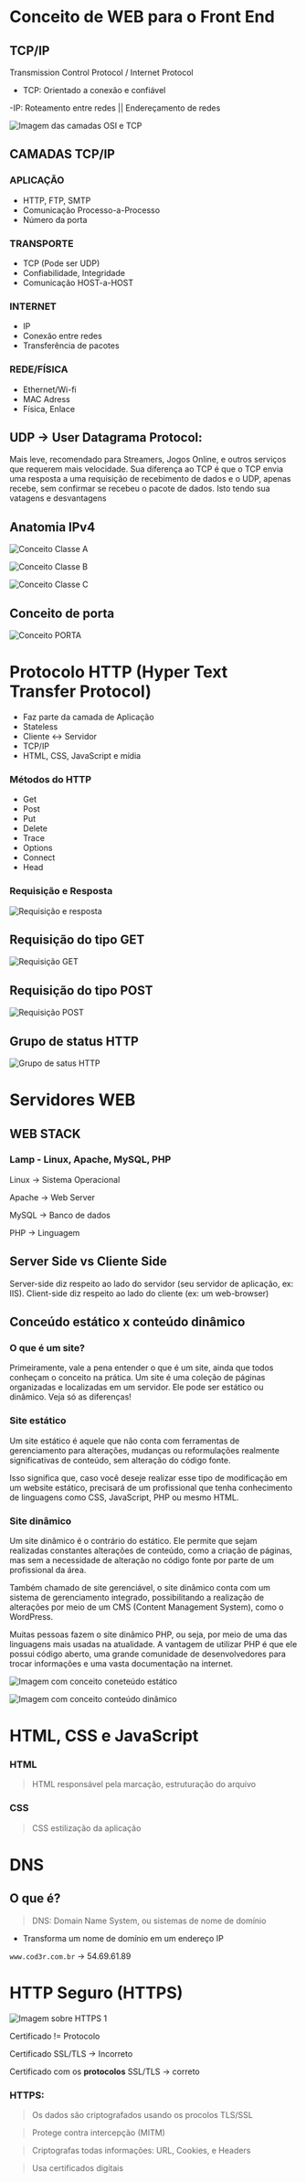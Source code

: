 # Conceito de WEB para o Front End

## TCP/IP

Transmission Control Protocol / Internet Protocol
- TCP: Orientado a conexão e confiável

-IP: Roteamento entre redes || Endereçamento de redes

![Imagem das camadas OSI e TCP](https://pplware.sapo.pt/wp-content/uploads/2019/02/TCP-720x381.jpg)

## CAMADAS TCP/IP

### APLICAÇÃO
- HTTP, FTP, SMTP
- Comunicação Processo-a-Processo
- Número da porta


### TRANSPORTE
- TCP (Pode ser UDP)
- Confiabilidade, Integridade
- Comunicação HOST-a-HOST

### INTERNET
- IP
- Conexão entre redes
- Transferência de pacotes

### REDE/FÍSICA
- Ethernet/Wi-fi
- MAC Adress
- Física, Enlace


## UDP -> User Datagrama Protocol: 
Mais leve, recomendado para Streamers, Jogos Online, e outros serviços que requerem mais velocidade. Sua diferença ao TCP é que o TCP envia uma resposta a uma requisição de recebimento de dados e o UDP, apenas recebe, sem confirmar se recebeu o pacote de dados. Isto tendo sua vatagens e desvantagens

## Anatomia IPv4

![Conceito Classe A](./1Anatomia_IPv4.png)

![Conceito Classe B](./2Anatomia_IPv4.png)

![Conceito Classe C](./3Anatomia_IPv4.png)

## Conceito de porta

![Conceito PORTA](./Conceito_de_PORTA.png)

# Protocolo HTTP (Hyper Text Transfer Protocol)
- Faz parte da camada de Aplicação
- Stateless
- Cliente <-> Servidor
- TCP/IP
- HTML, CSS, JavaScript e mídia

### Métodos do HTTP
- Get
- Post
- Put
- Delete
- Trace
- Options
- Connect
- Head

### Requisição e Resposta

![Requisição e resposta](./RequisicaoEResposta.png)

## Requisição do tipo GET

![Requisição GET](./RequisicaoGET.png)

## Requisição do tipo POST
![Requisição POST](./RequisicaoPOST.png)

## Grupo de status HTTP
![Grupo de satus HTTP](./GruposDeStatusHTTP.png)

# Servidores WEB

## WEB STACK

### Lamp - Linux, Apache, MySQL, PHP

Linux -> Sistema Operacional

Apache -> Web Server

MySQL -> Banco de dados

PHP -> Linguagem

## Server Side vs Cliente Side

Server-side diz respeito ao lado do servidor (seu servidor de aplicação, ex: IIS). Client-side diz respeito ao lado do cliente (ex: um web-browser)

## Conceúdo estático x conteúdo dinâmico

### O que é um site?
Primeiramente, vale a pena entender o que é um site, ainda que todos conheçam o conceito na prática. Um site é uma coleção de páginas organizadas e localizadas em um servidor. Ele pode ser estático ou dinâmico. Veja só as diferenças!

### Site estático

Um site estático é aquele que não conta com ferramentas de gerenciamento para alterações, mudanças ou reformulações realmente significativas de conteúdo, sem alteração do código fonte.

Isso significa que, caso você deseje realizar esse tipo de modificação em um website estático, precisará de um profissional que tenha conhecimento de linguagens como CSS, JavaScript, PHP ou mesmo HTML.

### Site dinâmico

Um site dinâmico é o contrário do estático. Ele permite que sejam realizadas constantes alterações de conteúdo, como a criação de páginas, mas sem a necessidade de alteração no código fonte por parte de um profissional da área.

Também chamado de site gerenciável, o site dinâmico conta com um sistema de gerenciamento integrado, possibilitando a realização de alterações por meio de um CMS (Content Management System), como o WordPress.

Muitas pessoas fazem o site dinâmico PHP, ou seja, por meio de uma das linguagens mais usadas na atualidade. A vantagem de utilizar PHP é que ele possui código aberto, uma grande comunidade de desenvolvedores para trocar informações e uma vasta documentação na internet.

![Imagem com conceito coneteúdo estático](./ConteudoEstatico.png)

![Imagem com conceito conteúdo dinâmico](./ConteudoDinamico.png)

# HTML, CSS e JavaScript

### HTML

> HTML responsável pela marcação, estruturação do arquivo

### CSS

> CSS estilização da aplicação

# DNS

## O que é?

> DNS: Domain Name System, ou sistemas de nome de domínio

- Transforma um nome de domínio em um endereço IP

`www.cod3r.com.br` -> 54.69.61.89

# HTTP Seguro (HTTPS)

![Imagem sobre HTTPS 1](./HTTPSeguro(HTTPS)1.png)

Certificado != Protocolo

Certificado SSL/TLS -> Incorreto

Certificado com os **protocolos** SSL/TLS -> correto

### HTTPS: 
> Os dados são criptografados usando os procolos TLS/SSL

>Protege contra intercepção (MITM)

> Criptografas todas informações: URL, Cookies, e Headers

> Usa certificados digitais


